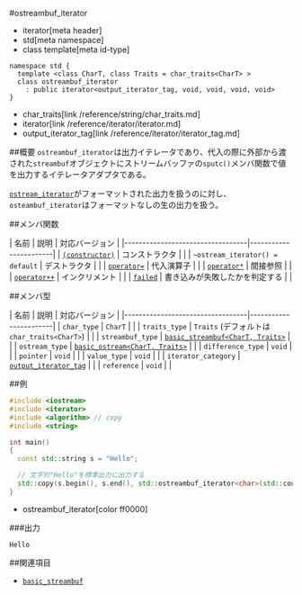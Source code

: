 #ostreambuf_iterator
* iterator[meta header]
* std[meta namespace]
* class template[meta id-type]

```
namespace std {
  template <class CharT, class Traits = char_traits<CharT> >
  class ostreambuf_iterator
    : public iterator<output_iterator_tag, void, void, void, void>
}
```
* char_traits[link /reference/string/char_traits.md]
* iterator[link /reference/iterator/iterator.md]
* output_iterator_tag[link /reference/iterator/iterator_tag.md]

##概要
`ostreambuf_iterator`は出力イテレータであり、代入の際に外部から渡された`streambuf`オブジェクトにストリームバッファの`sputc()`メンバ関数で値を出力するイテレータアダプタである。

[`ostream_iterator`](/reference/iterator/ostream_iterator.md)がフォーマットされた出力を扱うのに対し、`osteambuf_iterator`はフォーマットなしの生の出力を扱う。


##メンバ関数

| 名前 | 説明 | 対応バージョン |
|----------------------------------|-----------------------|
| [`(constructor)`](./ostreambuf_iterator/op_constructor.md) | コンストラクタ | |
| `~ostream_iterator() = default` | デストラクタ | |
| [`operator=`](./ostreambuf_iterator/op_assign.md) | 代入演算子 | |
| [`operator*`](./ostreambuf_iterator/op_deref.md) | 間接参照 | |
| [`operator++`](./ostreambuf_iterator/op_increment.md) | インクリメント | |
| [`failed`](./ostreambuf_iterator/failed.md) | 書き込みが失敗したかを判定する | |


##メンバ型

| 名前 | 説明 | 対応バージョン |
|----------------------------------|-----------------------|
| `char_type`         | `CharT` | |
| `traits_type`       | `Traits` (デフォルトは`char_traits<CharT>`) | |
| `streambuf_type`    | [`basic_streambuf<CharT, Traits>`](../streambuf/basic_streambuf.md) | |
| `ostream_type`      | [`basic_ostream<CharT, Traits>`](../ostream/basic_ostream.md) | |
| `difference_type`   | `void` | |
| `pointer`           | `void` | |
| `value_type`        | `void` | |
| `iterator_category` | [`output_iterator_tag`](/reference/iterator/iterator_tag.md) | |
| `reference`         | `void` | |


##例
```cpp
#include <iostream>
#include <iterator>
#include <algorithm> // copy
#include <string>

int main()
{
  const std::string s = "Hello";

  // 文字列"Hello"を標準出力に出力する
  std::copy(s.begin(), s.end(), std::ostreambuf_iterator<char>(std::cout));
}
```
* ostreambuf_iterator[color ff0000]

###出力
```
Hello
```

##関連項目
- [`basic_streambuf`](../streambuf/basic_streambuf.md)
